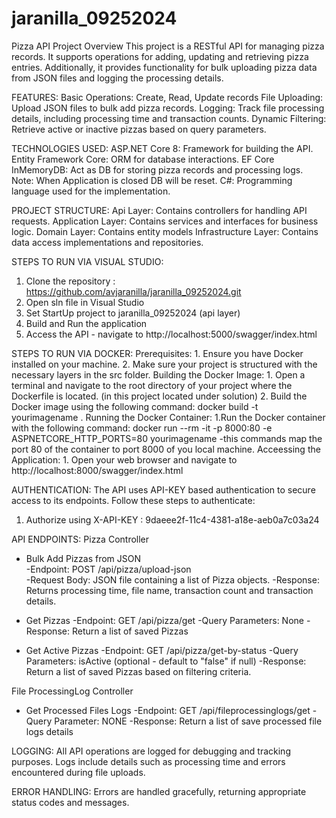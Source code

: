 # jaranilla_09252024
Pizza API Project
Overview
This project is a RESTful API for managing pizza records. It supports operations for adding, updating and retrieving pizza entries. Additionally, it provides functionality for bulk uploading pizza data from JSON files and logging the processing details.

FEATURES:
Basic Operations: Create, Read, Update records
File Uploading: Upload JSON files to bulk add pizza records.
Logging: Track file processing details, including processing time and transaction counts.
Dynamic Filtering: Retrieve active or inactive pizzas based on query parameters.


TECHNOLOGIES USED:
ASP.NET Core 8: Framework for building the API.
Entity Framework Core: ORM for database interactions.
EF Core InMemoryDB: Act as DB for storing pizza records and processing logs. Note: When Application is closed DB will be reset.
C#: Programming language used for the implementation.

PROJECT STRUCTURE:
Api Layer: Contains controllers for handling API requests.
Application Layer: Contains services and interfaces for business logic.
Domain Layer: Contains entity models
Infrastructure Layer: Contains data access implementations and repositories.

STEPS TO RUN VIA VISUAL STUDIO:
1. Clone the repository : https://github.com/avjaranilla/jaranilla_09252024.git
2. Open sln file in Visual Studio
3. Set StartUp project to jaranilla_09252024 (api layer)
4. Build and Run the application
5. Access the API - navigate to http://localhost:5000/swagger/index.html


STEPS TO RUN VIA DOCKER:
Prerequisites:
	1. Ensure you have Docker installed on your machine.
	2. Make sure your project is structured with the necessary layers in the src folder.
Building the Docker Image:
	1. Open a terminal and navigate to the root directory of your project where the Dockerfile is located. (in this project located under solution)
	2. Build the Docker image using the following command:
		docker build -t yourimagename .
Running the Docker Container:
	1.Run the Docker container with the following command:
		docker run --rm -it -p 8000:80 -e ASPNETCORE_HTTP_PORTS=80 yourimagename
		-this commands map the port 80 of the container to port 8000 of you local machine.
Acceessing the Application:
	1. Open your web browser and navigate to http://localhost:8000/swagger/index.html



AUTHENTICATION:
The API uses API-KEY based authentication to secure access to its endpoints. Follow these steps to authenticate:
1. Authorize using X-API-KEY : 9daeee2f-11c4-4381-a18e-aeb0a7c03a24

API ENDPOINTS:
Pizza Controller
- Bulk Add Pizzas from JSON								
	-Endpoint: POST /api/pizza/upload-json	
	-Request Body: JSON file containing a list of Pizza objects.
	-Response: Returns processing time, file name, transaction count and transaction details.

- Get Pizzas
	-Endpoint: GET /api/pizza/get
	-Query Parameters: None
	-Response: Return a list of saved Pizzas

- Get Active Pizzas
	-Endpoint: GET /api/pizza/get-by-status
	-Query Parameters: isActive (optional - default to "false" if null)
	-Response: Return a list of saved Pizzas based on filtering criteria.

File ProcessingLog Controller
- Get Processed Files Logs
	-Endpoint: GET /api/fileprocessinglogs/get
	-Query Parameter: NONE
	-Response: Return a list of save processed file logs details



LOGGING:
All API operations are logged for debugging and tracking purposes. Logs include details such as processing time and errors encountered during file uploads.

ERROR HANDLING:
Errors are handled gracefully, returning appropriate status codes and messages.




